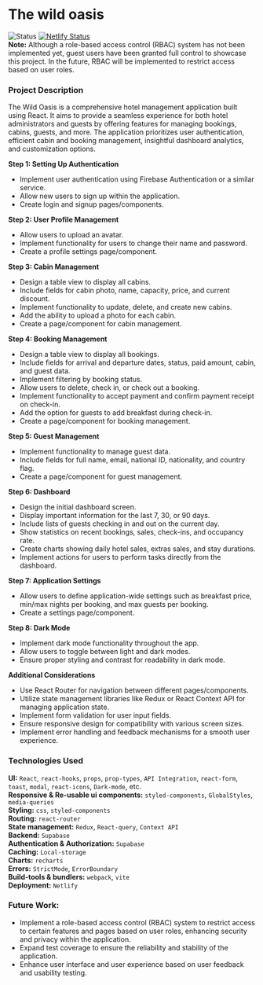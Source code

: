 # **The wild oasis**

![Status](https://img.shields.io/badge/Status-In%20Progress-yellow?style=flat-square) [![Netlify Status](https://img.shields.io/badge/Netlify-Deployment-brightgreen?style=flat-square&logo=netlify)](https://the-wild-oasis-1ef4a.netlify.app)  
**Note:** Although a role-based access control (RBAC) system has not been implemented yet, guest users have been granted full control to showcase this project. In the future, RBAC will be implemented to restrict access based on user roles.

### **Project Description**

The Wild Oasis is a comprehensive hotel management application built using React. It aims to provide a seamless experience for both hotel administrators and guests by offering features for managing bookings, cabins, guests, and more. The application prioritizes user authentication, efficient cabin and booking management, insightful dashboard analytics, and customization options.

**Step 1: Setting Up Authentication**

- Implement user authentication using Firebase Authentication or a similar service.
- Allow new users to sign up within the application.
- Create login and signup pages/components.

**Step 2: User Profile Management**

- Allow users to upload an avatar.
- Implement functionality for users to change their name and password.
- Create a profile settings page/component.

**Step 3: Cabin Management**

- Design a table view to display all cabins.
- Include fields for cabin photo, name, capacity, price, and current discount.
- Implement functionality to update, delete, and create new cabins.
- Add the ability to upload a photo for each cabin.
- Create a page/component for cabin management.

**Step 4: Booking Management**

- Design a table view to display all bookings.
- Include fields for arrival and departure dates, status, paid amount, cabin, and guest data.
- Implement filtering by booking status.
- Allow users to delete, check in, or check out a booking.
- Implement functionality to accept payment and confirm payment receipt on check-in.
- Add the option for guests to add breakfast during check-in.
- Create a page/component for booking management.

**Step 5: Guest Management**

- Implement functionality to manage guest data.
- Include fields for full name, email, national ID, nationality, and country flag.
- Create a page/component for guest management.

**Step 6: Dashboard**

- Design the initial dashboard screen.
- Display important information for the last 7, 30, or 90 days.
- Include lists of guests checking in and out on the current day.
- Show statistics on recent bookings, sales, check-ins, and occupancy rate.
- Create charts showing daily hotel sales, extras sales, and stay durations.
- Implement actions for users to perform tasks directly from the dashboard.

**Step 7: Application Settings**

- Allow users to define application-wide settings such as breakfast price, min/max nights per booking, and max guests per booking.
- Create a settings page/component.

**Step 8: Dark Mode**

- Implement dark mode functionality throughout the app.
- Allow users to toggle between light and dark modes.
- Ensure proper styling and contrast for readability in dark mode.

**Additional Considerations**

- Use React Router for navigation between different pages/components.
- Utilize state management libraries like Redux or React Context API for managing application state.
- Implement form validation for user input fields.
- Ensure responsive design for compatibility with various screen sizes.
- Implement error handling and feedback mechanisms for a smooth user experience.

### **Technologies Used**

**UI:** `React`, `react-hooks`, `props`, `prop-types`, `API Integration`, `react-form`, `toast`, `modal`, `react-icons`, `Dark-mode`, etc.  
**Responsive & Re-usable ui components:**  `styled-components`, `GlobalStyles`, `media-queries`  
**Styling:** `css`, `styled-components`  
**Routing:** `react-router`  
**State management:** `Redux`, `React-query`, `Context API`  
**Backend:** `Supabase`  
**Authentication & Authorization:** `Supabase`  
**Caching:** `Local-storage`  
**Charts:** `recharts`  
**Errors:** `StrictMode`, `ErrorBoundary`  
**Build-tools & bundlers:** `webpack`, `vite`  
**Deployment:** `Netlify`  

### **Future Work:**

- Implement a role-based access control (RBAC) system to restrict access to certain features and pages based on user roles, enhancing security and privacy within the application.
- Expand test coverage to ensure the reliability and stability of the application.
- Enhance user interface and user experience based on user feedback and usability testing.
